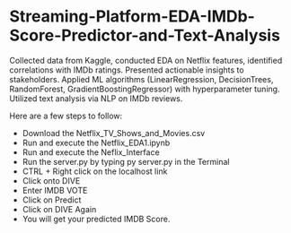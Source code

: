 # Streaming-Platform-EDA-IMDb-Score-Predictor-and-Text-Analysis
Collected data from Kaggle, conducted EDA on Netflix features, identified correlations with IMDb ratings. Presented actionable insights to stakeholders. Applied ML algorithms (LinearRegression, DecisionTrees, RandomForest, GradientBoostingRegressor) with hyperparameter tuning. Utilized text analysis via NLP on IMDb reviews.

Here are a few steps to follow: 
* Download the Netflix_TV_Shows_and_Movies.csv
* Run and execute the Netflix_EDA1.ipynb
* Run and execute the Neflix_Interface
* Run the server.py by typing py server.py in the Terminal
* CTRL + Right click on the localhost link
* Click onto DIVE
* Enter IMDB VOTE
* Click on Predict
* Click on DIVE Again
* You will get your predicted IMDB Score. 
